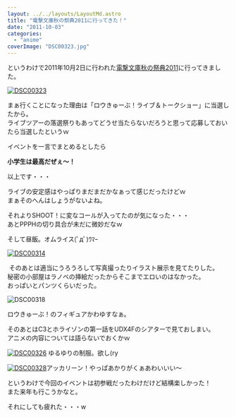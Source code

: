 ```yaml
---
layout: ../../layouts/LayoutMd.astro
title: "電撃文庫秋の祭典2011に行ってきた！"
date: "2011-10-03"
categories: 
  - "anime"
coverImage: "DSC00323.jpg"
---
```


というわけで2011年10月2日に行われた[電撃文庫秋の祭典2011](http://db2011fes.dengeki.com/)に行ってきました。

[![](images/DSC00323.jpg "DSC00323")](//mizuka123.net/wp-content/uploads/2011/10/DSC00323.jpg)

まぁ行くことになった理由は「ロウきゅーぶ！ライブ＆トークショー」に当選したから。  
ライブツアーの落選祭りもあってどうせ当たらないだろうと思って応募しておいたら当選したというｗ

イベントを一言でまとめるとしたら

**小学生は最高だぜぇ～！** 

以上です・・・

ライブの安定感はやっぱりまだまだかなぁって感じだったけどｗ  
まぁそのへんはしょうがないよね。

それよりSHOOT！に変なコールが入ってたのが気になった・・・  
あとPPPHの切り具合が未だに微妙だなｗ

そして昼飯。オムライス(ﾟдﾟ)ｳﾏｰ

[![](images/DSC00314.jpg "DSC00314")](//mizuka123.net/wp-content/uploads/2011/10/DSC00314.jpg)

 そのあとは適当にうろうろして写真撮ったりイラスト展示を見てたりした。  
秘密の小部屋はラノベの挿絵だったからそこまでエロいのはなかった。  
おっぱいとパンツくらいだった。

![](images/DSC00318.jpg "DSC00318")

ロウきゅーぶ！のフィギュアかわゆすなぁ。

そのあとはC3とホライゾンの第一話をUDX4Fのシアターで見ておしまい。  
アニメの内容については語らないでおくかｗ

[![](images/DSC00326-e1317606846743.jpg "DSC00326")](//mizuka123.net/wp-content/uploads/2011/10/DSC00326.jpg) ゆるゆりの制服。欲し(ry

[![](images/DSC00328.jpg "DSC00328")](//mizuka123.net/wp-content/uploads/2011/10/DSC00328.jpg)アッカリーン！やっぱあかりがくぁあわいいい～

というわけで今回のイベントは初参戦だったわけだけど結構楽しかった！  
また来年も行こうかなと。

  
それにしても疲れた・・・w
